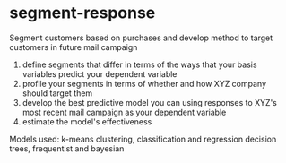 # segment-response
Segment customers based on purchases and develop method to target customers in future mail campaign

1) define segments that differ in terms of the ways that your basis variables predict your dependent variable
2) profile your segments in terms of whether and how XYZ company should target them
3) develop the best predictive model you can using responses to XYZ's most recent mail campaign as your dependent variable
4) estimate the model's effectiveness

Models used: k-means clustering, classification and regression decision trees, frequentist and bayesian 

